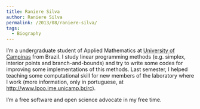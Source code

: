 ```yaml
---
title: Raniere Silva
author: Raniere Silva
permalink: /2013/08/raniere-silva/
tags:
  - Biography
---
```

I&#8217;m a undergraduate student of Applied Mathematics at [University of Campinas][1] from Brazil. I study linear programming methods (e.g. simplex, interior points and branch-and-bounds) and try to write some codes for improving some implementations of this methods. Last semester, I helped teaching some computational skill for new members of the laboratory where I work (more information, only in portuguese, at <http://www.lpoo.ime.unicamp.br/rc>).

I&#8217;m a free software and open science advocate in my free time.

 [1]: http://www.unicamp.br/
